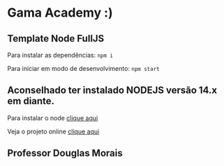 # Gama Academy :)
## Template Node FullJS


Para instalar as dependências:
`npm i`

Para iniciar em modo de desenvolvimento:
`npm start`

## Aconselhado ter instalado NODEJS versão 14.x em diante.

Para instalar o node [clique aqui](https://nodejs.org/en/)

Veja o projeto online [clique aqui](https://gama-academy-boas-praticas-starwars.vercel.app/)

## Professor Douglas Morais